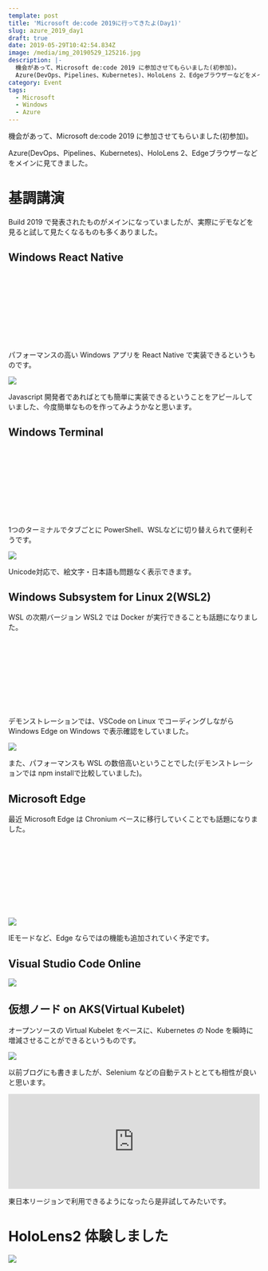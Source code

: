 ```yaml
---
template: post
title: 'Microsoft de:code 2019に行ってきたよ(Day1)'
slug: azure_2019_day1
draft: true
date: 2019-05-29T10:42:54.834Z
image: /media/img_20190529_125216.jpg
description: |-
  機会があって、Microsoft de:code 2019 に参加させてもらいました(初参加)。
  Azure(DevOps、Pipelines、Kubernetes)、HoloLens 2、Edgeブラウザーなどをメインに見てきました。
category: Event
tags:
  - Microsoft
  - Windows
  - Azure
---
```

機会があって、Microsoft de:code 2019 に参加させてもらいました(初参加)。

Azure(DevOps、Pipelines、Kubernetes)、HoloLens 2、Edgeブラウザーなどをメインに見てきました。

# 基調講演

Build 2019 で発表されたものがメインになっていましたが、実際にデモなどを見ると試して見たくなるものも多くありました。

## Windows React Native

<div class="iframely-embed"><div class="iframely-responsive" style="height: 140px; padding-bottom: 0;"><a href="https://jp.techcrunch.com/2019/05/07/2019-05-06-microsoft-launches-react-native-for-windows/" data-iframely-url="//cdn.iframe.ly/api/iframe?url=https%3A%2F%2Fjp.techcrunch.com%2F2019%2F05%2F07%2F2019-05-06-microsoft-launches-react-native-for-windows%2F&amp;key=b9fe832f5332a1c3e40cbe51810e08d3"></a></div></div>

パフォーマンスの高い Windows アプリを React Native で実装できるというものです。

![](/media/img_20190529_102607.jpg)

Javascript 開発者であればとても簡単に実装できるということをアピールしていました、今度簡単なものを作ってみようかなと思います。

## Windows Terminal

<div class="iframely-embed"><div class="iframely-responsive" style="height: 140px; padding-bottom: 0;"><a href="https://www.publickey1.jp/blog/19/windows_terminalpowershellsshmicrosoft_build_2019.html" data-iframely-url="//cdn.iframe.ly/api/iframe?url=https%3A%2F%2Fwww.publickey1.jp%2Fblog%2F19%2Fwindows_terminalpowershellsshmicrosoft_build_2019.html&key=b9fe832f5332a1c3e40cbe51810e08d3"></a></div></div>

1つのターミナルでタブごとに PowerShell、WSLなどに切り替えられて便利そうです。

![](/media/img_20190529_103059-1-.jpg)

Unicode対応で、絵文字・日本語も問題なく表示できます。

## Windows Subsystem for Linux 2(WSL2)

WSL の次期バージョン WSL2 では Docker が実行できることも話題になりました。

<div class="iframely-embed"><div class="iframely-responsive" style="height: 140px; padding-bottom: 0;"><a href="https://www.publickey1.jp/blog/19/windowslinuxwsl_2dockermicrosoft_build_2019.html" data-iframely-url="//cdn.iframe.ly/api/iframe?url=https%3A%2F%2Fwww.publickey1.jp%2Fblog%2F19%2Fwindowslinuxwsl_2dockermicrosoft_build_2019.html&key=b9fe832f5332a1c3e40cbe51810e08d3"></a></div></div>

デモンストレーションでは、VSCode on Linux でコーディングしながら Windows Edge on Windows で表示確認をしていました。

![](/media/img_20190529_103353.jpg)

また、パフォーマンスも WSL の数倍高いということでした(デモンストレーションでは npm installで比較していました)。

## Microsoft Edge

最近 Microsoft Edge は Chronium ベースに移行していくことでも話題になりました。

<div class="iframely-embed"><div class="iframely-responsive" style="height: 140px; padding-bottom: 0;"><a href="https://www.itmedia.co.jp/news/articles/1905/07/news050.html" data-iframely-url="//cdn.iframe.ly/api/iframe?url=https%3A%2F%2Fwww.itmedia.co.jp%2Fnews%2Farticles%2F1905%2F07%2Fnews050.html&key=b9fe832f5332a1c3e40cbe51810e08d3"></a></div></div>

![](/media/img_20190529_104022.jpg)

IEモードなど、Edge ならではの機能も追加されていく予定です。

## Visual Studio Code Online

![](/media/img_20190529_110203-1-.jpg)

## 仮想ノード on AKS(Virtual Kubelet)

オープンソースの Virtual Kubelet をベースに、Kubernetes の Node を瞬時に増減させることができるというものです。

![](/media/img_20190529_112122.jpg)

以前ブログにも書きましたが、Selenium などの自動テストととても相性が良いと思います。

<div class="iframely-embed"><iframe src="https://hatenablog-parts.com/embed?url=https%3A%2F%2Ftech.mercari.com%2Fentry%2F2019%2F04%2F16%2F060000" style="border: 0; width: 100%; height: 190px;" allowfullscreen scrolling="no" allow="autoplay; encrypted-media"></iframe></div>

東日本リージョンで利用できるようになったら是非試してみたいです。

# HoloLens2 体験しました

![](/media/img_20190529_125216.jpg)
